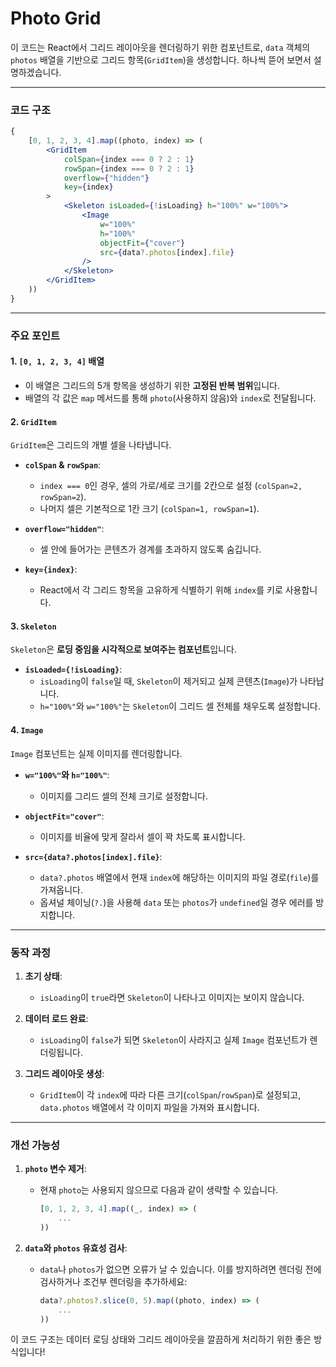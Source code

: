 # Photo Grid
이 코드는 React에서 그리드 레이아웃을 렌더링하기 위한 컴포넌트로, `data` 객체의 `photos` 배열을 기반으로 그리드 항목(`GridItem`)을 생성합니다. 하나씩 뜯어 보면서 설명하겠습니다.

---

### 코드 구조
```jsx
{
    [0, 1, 2, 3, 4].map((photo, index) => (
        <GridItem
            colSpan={index === 0 ? 2 : 1}
            rowSpan={index === 0 ? 2 : 1}
            overflow={"hidden"}
            key={index}
        >
            <Skeleton isLoaded={!isLoading} h="100%" w="100%">
                <Image
                    w="100%"
                    h="100%"
                    objectFit={"cover"}
                    src={data?.photos[index].file}
                />
            </Skeleton>
        </GridItem>
    ))
}
```

---

### 주요 포인트

#### 1. **`[0, 1, 2, 3, 4]` 배열**
- 이 배열은 그리드의 5개 항목을 생성하기 위한 **고정된 반복 범위**입니다.
- 배열의 각 값은 `map` 메서드를 통해 `photo`(사용하지 않음)와 `index`로 전달됩니다.

#### 2. **`GridItem`**
`GridItem`은 그리드의 개별 셀을 나타냅니다. 

- **`colSpan` & `rowSpan`**: 
  - `index === 0`인 경우, 셀의 가로/세로 크기를 2칸으로 설정 (`colSpan=2, rowSpan=2`).
  - 나머지 셀은 기본적으로 1칸 크기 (`colSpan=1, rowSpan=1`).

- **`overflow="hidden"`**: 
  - 셀 안에 들어가는 콘텐츠가 경계를 초과하지 않도록 숨깁니다.

- **`key={index}`**: 
  - React에서 각 그리드 항목을 고유하게 식별하기 위해 `index`를 키로 사용합니다.

#### 3. **`Skeleton`**
`Skeleton`은 **로딩 중임을 시각적으로 보여주는 컴포넌트**입니다.

- **`isLoaded={!isLoading}`**: 
  - `isLoading`이 `false`일 때, `Skeleton`이 제거되고 실제 콘텐츠(`Image`)가 나타납니다.
  - `h="100%"`와 `w="100%"`는 `Skeleton`이 그리드 셀 전체를 채우도록 설정합니다.

#### 4. **`Image`**
`Image` 컴포넌트는 실제 이미지를 렌더링합니다.

- **`w="100%"`와 `h="100%"`**: 
  - 이미지를 그리드 셀의 전체 크기로 설정합니다.
  
- **`objectFit="cover"`**: 
  - 이미지를 비율에 맞게 잘라서 셀이 꽉 차도록 표시합니다.

- **`src={data?.photos[index].file}`**:
  - `data?.photos` 배열에서 현재 `index`에 해당하는 이미지의 파일 경로(`file`)를 가져옵니다.
  - 옵셔널 체이닝(`?.`)을 사용해 `data` 또는 `photos`가 `undefined`일 경우 에러를 방지합니다.

---

### 동작 과정
1. **초기 상태**:
   - `isLoading`이 `true`라면 `Skeleton`이 나타나고 이미지는 보이지 않습니다.

2. **데이터 로드 완료**:
   - `isLoading`이 `false`가 되면 `Skeleton`이 사라지고 실제 `Image` 컴포넌트가 렌더링됩니다.

3. **그리드 레이아웃 생성**:
   - `GridItem`이 각 `index`에 따라 다른 크기(`colSpan`/`rowSpan`)로 설정되고, `data.photos` 배열에서 각 이미지 파일을 가져와 표시합니다.

---

### 개선 가능성
1. **`photo` 변수 제거**:
   - 현재 `photo`는 사용되지 않으므로 다음과 같이 생략할 수 있습니다.
     ```javascript
     [0, 1, 2, 3, 4].map((_, index) => (
         ...
     ))
     ```

2. **`data`와 `photos` 유효성 검사**:
   - `data`나 `photos`가 없으면 오류가 날 수 있습니다. 이를 방지하려면 렌더링 전에 검사하거나 조건부 렌더링을 추가하세요:
     ```javascript
     data?.photos?.slice(0, 5).map((photo, index) => (
         ...
     ))
     ```

이 코드 구조는 데이터 로딩 상태와 그리드 레이아웃을 깔끔하게 처리하기 위한 좋은 방식입니다!